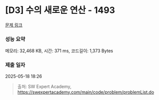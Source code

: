 # [D3] 수의 새로운 연산 - 1493 

[문제 링크](https://swexpertacademy.com/main/code/problem/problemDetail.do?contestProbId=AV2b-QGqADMBBASw) 

### 성능 요약

메모리: 32,468 KB, 시간: 371 ms, 코드길이: 1,373 Bytes

### 제출 일자

2025-05-18 18:26



> 출처: SW Expert Academy, https://swexpertacademy.com/main/code/problem/problemList.do